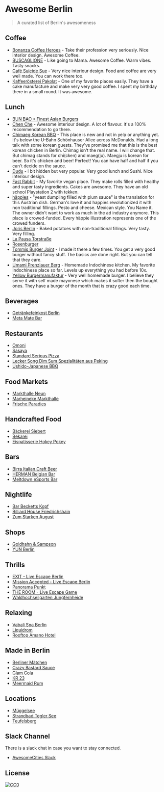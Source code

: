 # Awesome Berlin

> A curated list of Berlin's awesomeness

## Coffee

- [Bonanza Coffee Heroes](https://goo.gl/maps/8ypyJyodVsF2) - Take their profession very seriously. Nice interior design. Awesome Coffee.
- [BUSCAGLIONE](https://goo.gl/maps/trQ8umaJT2Q2) - Like going to Mama. Awesome Coffee. Warm vibes. Tasty snacks.
- [Café Suicide Sue](https://goo.gl/maps/Pbez2TovzNT2) - Very nice interiour design. Food and coffee are very well made. You can work there too.
- [Kaffeerösterei Pakolat](https://goo.gl/maps/jEMsjj1QuAy) - One of my favorite places easily. They have a cake manufacture and make very very good coffee. I spent my birthday there in a small round. It was awesome.

## Lunch

- [BUN BAO • Finest Asian Burgers](https://goo.gl/maps/7FmxRXPBrwC2)
- [Chen Che](https://goo.gl/maps/u3B6eFPNGLq) - Awesome interiour design. A lot of flavour. It's a 100% recommendation to go there.
- [Chimaeg Korean BBQ](https://goo.gl/maps/4ZQj6Ere39v) - This place is new and not in yelp or anything yet. It's below the U-Bahn Schönhauser Allee across McDonalds. Had a long talk with some korean guests. They've promised me that this is the best korean chicken in Berlin. Chimag isn't the real name. I will change that. But chimag stands for chi(cken) and maeg(ju). Maegju is korean for beer. So it's chicken and beer! Perfect! You can have half and half if you can't decide on the sauce.
- [Dudu](https://goo.gl/maps/CRqvDrGoBJM2) - I bit hidden but very popular. Very good lunch and Sushi. Nice interiour design.
- [Fast Rabbit](https://goo.gl/maps/ta9uXebhygx) - My favorite vegan place. They make rolls filled with healthy and super tasty ingredients. Cakes are awesome. They have an old school Playstation 2 with tekken.
- [häppies](https://goo.gl/maps/VhXz4Ent3q32) - "yeast dumpling filled with plum sauce" is the translation for this Austrian dish. German's love it and happies revolutionized it with non traditional fillings. Pesto and cheese. Mexican style. You Name it. The owner didn't want to work as much in the ad industry anymore. This place is crowed-funded. Every häppie illustration represents one of the crowed funders.
- [Joris Berlin](https://goo.gl/maps/GihtTwQWwHS2) - Baked potatoes with non-traditional fillings. Very tasty. Very filling.
- [La Pausa Torstraße](https://goo.gl/maps/W76My2AomSs)
- [Rosenburger](https://goo.gl/maps/VSQjFHuYhuj)
- [Tommis Burger Joint](https://goo.gl/maps/V3cmi6yHTkv) - I made it there a few times. You get a very good burger without fancy stuff. The basics are done right. But you can tell that they care.
- [Umami Prenzlauer Berg](https://goo.gl/maps/tFQ4vGhVAeP2) - Homemade Indochinese kitchen. My favorite Indochinese place so far. Levels up everything you had before 10x.
- [Yellow Burgermanufaktur](https://goo.gl/maps/6TLgnnYfEL52) - Very well homemade burger. I believe they serve it with self made mayonese which makes it softer then the bought ones. They have a burger of the month that is crazy good each time.

## Beverages

- [Getränkefeinkost Berlin](https://goo.gl/maps/iuh2MQSZZYQ2)
- [Meta Mate Bar](https://goo.gl/maps/7duaRBjNGyD2)

## Restaurants

- [Omoni](https://goo.gl/maps/LGtL7fio6x12)
- [Sasaya](https://goo.gl/maps/VfnfnDZrruz)
- [Standard Serious Pizza](https://goo.gl/maps/ZSd5GzitNgK2)
- [Lecker Song Dim Sum Spezialitäten aus Peking](https://goo.gl/maps/XasKmRPKDaQ2)
- [Ushido-Japanese BBQ](https://goo.gl/maps/BGVwkS2jmWR2)

## Food Markets

- [Markthalle Neun](https://goo.gl/maps/PinBwWYjx5H2)
- [Marheineke Markthalle](https://goo.gl/maps/aU43S886ct72)
- [Frische Paradies](https://goo.gl/maps/J2hMP73tsXo)

## Handcrafted Food

- [Bäckerei Siebert](https://goo.gl/maps/8NaNyyEkcRx)
- [Bekarei](https://goo.gl/maps/of5c4HxQZi42)
- [Eispatisserie Hokey Pokey](https://goo.gl/maps/js8grqgrgiE2)

## Bars

- [Birra Italian Craft Beer](https://goo.gl/maps/Bpe6ENHNP9H2)
- [HERMAN Belgian Bar](https://goo.gl/maps/RH9WHa1Ltw42)
- [Meltdown eSports Bar](https://goo.gl/maps/WSdd3vF5hWy)

## Nightlife

- [Bar Becketts Kopf](https://goo.gl/maps/nELrHZjuT6r)
- [Billiard House Friedrichshain](https://goo.gl/maps/8ttaMrHX9hF2)
- [Zum Starken August](https://goo.gl/maps/DgpZWxXipzn)

## Shops

- [Goldhahn & Sampson](https://goo.gl/maps/QMr3aN2aXJr)
- [YUN Berlin](https://goo.gl/maps/fRRCoUBGXvQ2)

## Thrills

- [EXIT - Live Escape Berlin](https://goo.gl/maps/yg6xgNQ3QsJ2)
- [Mission Accepted - Live Escape Berlin](https://goo.gl/maps/VKUKcEcnRWK2)
- [Panorama Punkt](https://goo.gl/maps/RtAwtAEERK22)
- [THE ROOM - Live Escape Game](https://goo.gl/maps/5TEwbqXQ6gQ2)
- [Waldhochseilgarten Jungfernheide](https://goo.gl/maps/N6FMt8hjYzC2)

## Relaxing

- [Vabali Spa Berlin](https://goo.gl/maps/TZBD4UVdWR92)
- [Liquidrom](https://goo.gl/maps/8jseAJTX1132)
- [Rooftop Amano Hotel](https://goo.gl/maps/Y8CacT18Cw92)

## Made in Berlin

- [Berliner Mätchen](http://www.berliner-maetchen.de/)
- [Crazy Bastard Sauce](http://www.crazybsauce.com/)
- [Glam Cola](http://www.glamcola.de/)
- [KR 23](http://www.kr23.theliquorcompany.de/)
- [Meermaid Rum](http://www.meermaid-rum.de/)

## Locations

- [Müggelsee](https://goo.gl/maps/XirmQKnVXx52)
- [Strandbad Tegler See](https://goo.gl/maps/Ubx5Vg79tvm)
- [Teufelsberg](https://goo.gl/maps/98qBFiyMGm62)

## Slack Channel

There is a slack chat in case you want to stay connected.
- [AwesomeCities Slack](http://slack.awesomecities.org)

## License

[![CC0](http://mirrors.creativecommons.org/presskit/buttons/88x31/svg/cc-zero.svg)](https://creativecommons.org/publicdomain/zero/1.0/)
